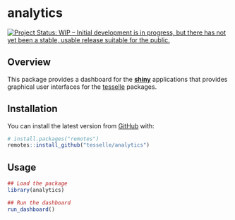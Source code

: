 
<!-- README.md is generated from README.Rmd. Please edit that file -->

# analytics

<!-- badges: start -->

[![Project Status: WIP – Initial development is in progress, but there
has not yet been a stable, usable release suitable for the
public.](https://www.repostatus.org/badges/latest/wip.svg)](https://www.repostatus.org/#wip)
<!-- badges: end -->

## Overview

This package provides a dashboard for the
[**shiny**](https://shiny.rstudio.com) applications that provides
graphical user interfaces for the [tesselle](https://www.tesselle.org)
packages.

## Installation

You can install the latest version from [GitHub](https://github.com/)
with:

``` r
# install.packages("remotes")
remotes::install_github("tesselle/analytics")
```

## Usage

``` r
## Load the package
library(analytics)

## Run the dashboard
run_dashboard()
```

